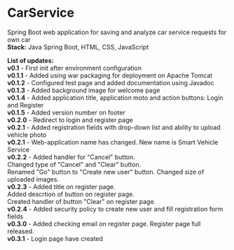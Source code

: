 # CarService
Spring Boot web application for saving and analyze car service requests for own car<br />
<b>Stack:</b> Java Spring Boot, HTML, CSS, JavaScript

<b>List of updates:</b><br />
<b>v0.1</b> - First init after environment configuration<br />
<b>v0.1.1</b> - Added using war packaging for deployment on Apache Tomcat<br />
<b>v0.1.2</b> - Configured test page and added documentation using Javadoc<br />
<b>v0.1.3</b> - Added background image for welcome page<br />
<b>v0.1.4</b> - Added application title, application moto and action buttons: Login and Register<br />
<b>v0.1.5</b> - Added version number on footer<br />
<b>v0.2.0</b> - Redirect to login and register page<br />
<b>v0.2.1</b> - Added registration fields with drop-down list and ability to upload vehicle photo <br />
<b>v0.2.1</b> - Web-application name has changed. New name is Smart Vehicle Service <br />
<b>v0.2.2</b> - Added handler for "Cancel" button.  
Changed type of "Cancel" and "Clear" button.  
Renamed "Go" button to "Create new user" button.
Changed size of uploaded images.<br />
<b>v0.2.3</b> - Added title on register page.<br /> 
Added descrtion of button on register page.<br /> 
Created handler of button "Clear" on register page.<br />
<b>v0.2.4</b> - Added security policy to create new user and fill registration form fields<br />
<b>v0.3.0</b> - Added checking email on register page. Register page full released. <br />
<b>v0.3.1</b> - Login page have created <br />

